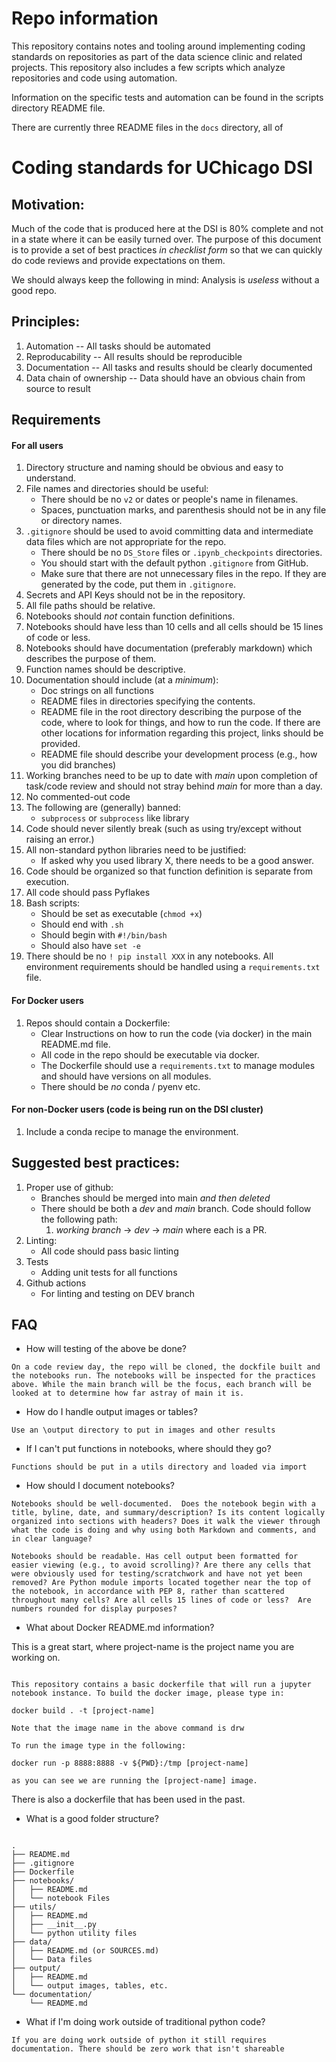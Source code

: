 # Repo information

This repository contains notes and tooling around implementing coding standards on repositories as part of the data science clinic and related projects. This repository also includes a few scripts which analyze repositories and code using automation.

Information on the specific tests and automation can be found in the scripts directory README file.

There are currently three README files in the `docs` directory, all of 

# Coding standards for UChicago DSI

Motivation:
---
Much of the code that is produced here at the DSI is 80% complete and not in a state where it can be easily turned over. The purpose of this document is to provide a set of best practices _in checklist form_ so that we can quickly do code reviews and provide expectations on them.

We should always keep the following in mind: Analysis is _useless_ without a good repo.

Principles:
---
1. Automation
    -- All tasks should be automated
1. Reproducability
    -- All results should be reproducible
1. Documentation
    -- All tasks and results should be clearly documented
1. Data chain of ownership
    -- Data should have an obvious chain from source to result

Requirements
---
#### For all users
1. Directory structure and naming should be obvious and easy to understand.
1. File names and directories should be useful:
    * There should be no ``v2`` or dates or people's name in filenames.
    * Spaces, punctuation marks, and parenthesis should not be in any file or directory names.
1. `.gitignore` should be used to avoid committing data and intermediate data files which are not appropriate for the repo.
    * There should be no `DS_Store` files or `.ipynb_checkpoints` directories.
    * You should start with the default python `.gitignore` from GitHub.
    * Make sure that there are not unnecessary files in the repo. If they are generated by the code, put them in `.gitignore`.
1. Secrets and API Keys should not be in the repository.
1. All file paths should be relative.
1. Notebooks should _not_ contain function definitions.
1. Notebooks should have less than 10 cells and all cells should be 15 lines of code or less.
1. Notebooks should have documentation (preferably markdown) which describes the purpose of them.
1. Function names should be descriptive.
1. Documentation should include (at a _minimum_):
    * Doc strings on all functions
    * README files in directories specifying the contents.
    * README file in the root directory describing the purpose of the code, where to look for things, and how to run the code. If there are other locations for information regarding this project, links should be provided.
    * README file should describe your development process (e.g., how you did branches)
1. Working branches need to be up to date with _main_ upon completion of task/code review and should not stray behind _main_ for more than a day.
1. No commented-out code
1. The following are (generally) banned:
    * `subprocess` or `subprocess` like library
1. Code should never silently break (such as using try/except without raising an error.)
1. All non-standard python libraries need to be justified:
    * If asked why you used library X, there needs to be a good answer.
1. Code should be organized so that function definition is separate from execution.
1. All code should pass Pyflakes
1. Bash scripts:
    * Should be set as executable (`chmod +x`)
    * Should end with `.sh`
    * Should begin with ```#!/bin/bash```
    * Should also have ```set -e```
1. There should be no `! pip install XXX` in any notebooks. All environment requirements should be handled using a `requirements.txt` file.

#### For Docker users
1. Repos should contain a Dockerfile:
    * Clear Instructions on how to run the code (via docker) in the main README.md file.
    * All code in the repo should be executable via docker.
    * The Dockerfile should use a `requirements.txt` to manage modules and should have versions on all modules.
    * There should be _no_ conda / pyenv etc.

#### For non-Docker users (code is being run on the DSI cluster)
1. Include a conda recipe to manage the environment.


Suggested best practices:
---
1. Proper use of github:
    * Branches should be merged into main _and then deleted_
    * There should be both a _dev_ and _main_ branch. Code should follow the following path:
        1. _working branch_ -> _dev_ -> _main_ where each is a PR.
1. Linting:
    * All code should pass basic linting
1. Tests
    * Adding unit tests for all functions
1. Github actions
    * For linting and testing on DEV branch

FAQ
---

* How will testing of the above be done?

```On a code review day, the repo will be cloned, the dockfile built and the notebooks run. The notebooks will be inspected for the practices above. While the main branch will be the focus, each branch will be looked at to determine how far astray of main it is.```

* How do I handle output images or tables?

```Use an \output directory to put in images and other results```

* If I can't put functions in notebooks, where should they go? 

```Functions should be put in a utils directory and loaded via import```

* How should I document notebooks?

```Notebooks should be well-documented.  Does the notebook begin with a title, byline, date, and summary/description? Is its content logically organized into sections with headers? Does it walk the viewer through what the code is doing and why using both Markdown and comments, and in clear language?```

```Notebooks should be readable. Has cell output been formatted for easier viewing (e.g., to avoid scrolling)? Are there any cells that were obviously used for testing/scratchwork and have not yet been removed? Are Python module imports located together near the top of the notebook, in accordance with PEP 8, rather than scattered throughout many cells? Are all cells 15 lines of code or less?  Are numbers rounded for display purposes?```

* What about Docker README.md information?

This is a great start, where project-name is the project name you are working on. 

```Docker Information

This repository contains a basic dockerfile that will run a jupyter notebook instance. To build the docker image, please type in:

docker build . -t [project-name]

Note that the image name in the above command is drw

To run the image type in the following:

docker run -p 8888:8888 -v ${PWD}:/tmp [project-name]

as you can see we are running the [project-name] image.
```

There is also a dockerfile that has been used in the past.

* What is a good folder structure?

```For the simplest projects something like the below should work: 

.
├── README.md
├── .gitignore
├── Dockerfile
├── notebooks/
│   ├── README.md
│   └── notebook Files
├── utils/
│   ├── README.md
│   ├── __init__.py
│   └── python utility files
├── data/
│   ├── README.md (or SOURCES.md)
│   └── Data files
├── output/
│   ├── README.md
│   └── output images, tables, etc.
└── documentation/
    └── README.md
```

* What if I'm doing work outside of traditional python code?

```If you are doing work outside of python it still requires documentation. There should be zero work that isn't shareable```

